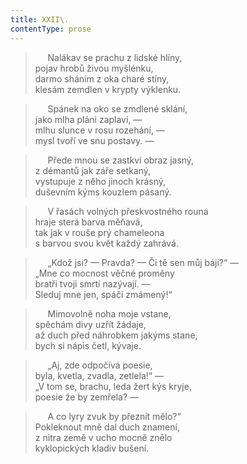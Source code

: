 ```yaml
---
title: XXII\.
contentType: prose
---
```


>      Nalákav se prachu z lidské hlíny,  
> pojav hrobů živou myšlénku,  
> darmo sháním z oka charé stíny,  
> klesám zemdlen v krypty výklenku.

>      Spánek na oko se zmdlené sklání,  
> jako mlha pláni zaplaví, —  
> mlhu slunce v rosu rozehání, —  
> mysl tvoří ve snu postavy. —

>      Přede mnou se zastkví obraz jasný,  
> z démantů jak záře setkaný,  
> vystupuje z něho jinoch krásný,  
> duševním kýms kouzlem pásaný.

>      V řasách volných přeskvostného rouna  
> hraje sterá barva měňavá,  
> tak jak v rouše prý chameleona  
> s barvou svou květ každý zahrává.

>      „Kdož jsi? — Pravda? — Či tě sen můj bájí?“ —  
> „Mne co mocnost věčné proměny  
> bratři tvoji smrtí nazývají. —  
> Sleduj mne jen, spáči zmámený!“

>      Mimovolně noha moje vstane,  
> spěchám divy uzřít žádaje,  
> až duch před náhrobkem jakýms stane,  
> bych si nápis četl, kývaje.

>      „Aj, zde odpočívá poesie,  
> byla, kvetla, zvadla, zetlela!“ —  
> „V tom se, brachu, leda žert kýs kryje,  
> poesie že by zemřela? —

>      A co lyry zvuk by přeznít mělo?“  
> Pokleknout mně dal duch znamení,  
> z nitra země v ucho mocně znělo  
> kyklopických kladiv bušení.
